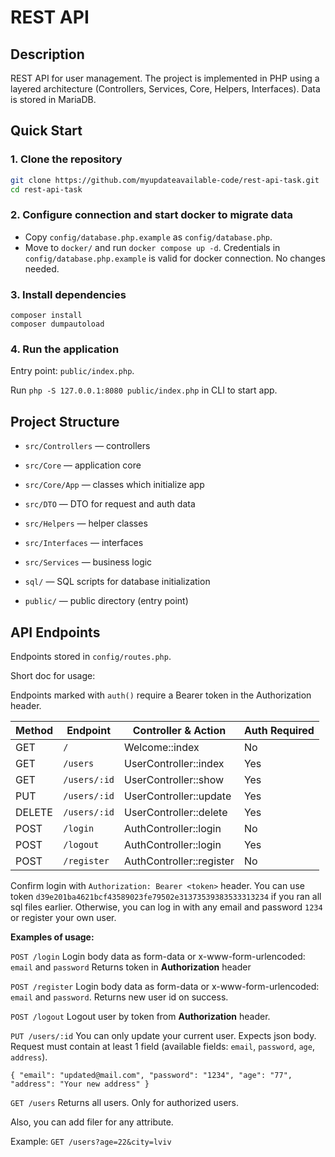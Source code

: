 # REST API

## Description
REST API for user management. The project is implemented in PHP using a layered architecture (Controllers, Services, Core, Helpers, Interfaces). Data is stored in MariaDB.

## Quick Start

### 1. Clone the repository
```bash
git clone https://github.com/myupdateavailable-code/rest-api-task.git
cd rest-api-task
```

### 2. Configure connection and start docker to migrate data
- Copy `config/database.php.example` as `config/database.php`.
- Move to `docker/` and run `docker compose up -d`. Credentials in `config/database.php.example` 
is valid for docker connection. No changes needed.


### 3. Install dependencies
```
composer install
composer dumpautoload
```

### 4. Run the application
Entry point: `public/index.php`.

Run `php -S 127.0.0.1:8080 public/index.php` in CLI to start app.

## Project Structure
- `src/Controllers` — controllers

- `src/Core` — application core
- `src/Core/App` — classes which initialize app
- `src/DTO` — DTO for request and auth data
- `src/Helpers` — helper classes
- `src/Interfaces` — interfaces
- `src/Services` — business logic
- `sql/` — SQL scripts for database initialization
- `public/` — public directory (entry point)

## API Endpoints

Endpoints stored in `config/routes.php`.

Short doc for usage:

Endpoints marked with `auth()` require a Bearer token in the Authorization header.

| Method | Endpoint     | Controller & Action         | Auth Required |
|--------|--------------|----------------------------|--------------|
| GET    | `/`          | Welcome::index             | No           |
| GET    | `/users`     | UserController::index      | Yes          |
| GET    | `/users/:id` | UserController::show       | Yes          |
| PUT    | `/users/:id` | UserController::update     | Yes          |
| DELETE | `/users/:id` | UserController::delete     | Yes          |
| POST   | `/login`     | AuthController::login      | No           |
| POST   | `/logout`    | AuthController::login      | Yes          |
| POST   | `/register`  | AuthController::register   | No           |

Confirm login with `Authorization: Bearer <token>` header.
You can use token `d39e201ba4621bcf43589023fe79502e31373539383533313234` if you ran all sql files earlier.
Otherwise, you can log in with any email and password `1234` or register your own user.

**Examples of usage:**

`POST /login`
Login body data as form-data or x-www-form-urlencoded:
`email` and `password`
Returns token in **Authorization** header

`POST /register`
Login body data as form-data or x-www-form-urlencoded:
`email` and `password`.
Returns new user id on success.

`POST /logout`
Logout user by token from **Authorization** header.

`PUT /users/:id`
You can only update your current user.
Expects json body. Request must contain at least 1 field (available fields: `email`, `password`, `age`, `address`).

`
{
    "email": "updated@mail.com",
    "password": "1234",
    "age": "77",
    "address": "Your new address"
}
`

`GET /users`
Returns all users. Only for authorized users.

Also, you can add filer for any attribute.

Example:
`GET /users?age=22&city=lviv`
